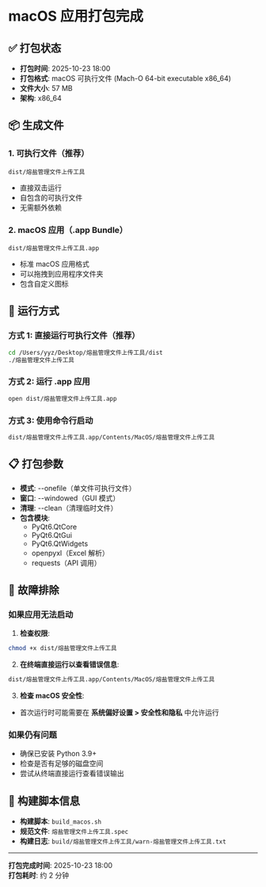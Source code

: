 # macOS 应用打包完成

## ✅ 打包状态
- **打包时间**: 2025-10-23 18:00
- **打包格式**: macOS 可执行文件 (Mach-O 64-bit executable x86_64)
- **文件大小**: 57 MB
- **架构**: x86_64

## 📦 生成文件

### 1. 可执行文件（推荐）
```
dist/熔盐管理文件上传工具
```
- 直接双击运行
- 自包含的可执行文件
- 无需额外依赖

### 2. macOS 应用（.app Bundle）
```
dist/熔盐管理文件上传工具.app
```
- 标准 macOS 应用格式
- 可以拖拽到应用程序文件夹
- 包含自定义图标

## 🚀 运行方式

### 方式 1: 直接运行可执行文件（推荐）
```bash
cd /Users/yyz/Desktop/熔盐管理文件上传工具/dist
./熔盐管理文件上传工具
```

### 方式 2: 运行 .app 应用
```bash
open dist/熔盐管理文件上传工具.app
```

### 方式 3: 使用命令行启动
```bash
dist/熔盐管理文件上传工具.app/Contents/MacOS/熔盐管理文件上传工具
```

## 📋 打包参数

- **模式**: --onefile（单文件可执行文件）
- **窗口**: --windowed（GUI 模式）
- **清理**: --clean（清理临时文件）
- **包含模块**:
  - PyQt6.QtCore
  - PyQt6.QtGui
  - PyQt6.QtWidgets
  - openpyxl（Excel 解析）
  - requests（API 调用）
  
## 🔧 故障排除

### 如果应用无法启动

1. **检查权限**:
```bash
chmod +x dist/熔盐管理文件上传工具
```

2. **在终端直接运行以查看错误信息**:
```bash
dist/熔盐管理文件上传工具.app/Contents/MacOS/熔盐管理文件上传工具
```

3. **检查 macOS 安全性**:
- 首次运行时可能需要在 **系统偏好设置 > 安全性和隐私** 中允许运行

### 如果仍有问题
- 确保已安装 Python 3.9+
- 检查是否有足够的磁盘空间
- 尝试从终端直接运行查看错误输出

## 📝 构建脚本信息

- **构建脚本**: `build_macos.sh`
- **规范文件**: `熔盐管理文件上传工具.spec`
- **构建日志**: `build/熔盐管理文件上传工具/warn-熔盐管理文件上传工具.txt`

---

**打包完成时间**: 2025-10-23 18:00  
**打包耗时**: 约 2 分钟
